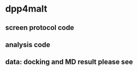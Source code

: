 # dpp4malt

## screen protocol code


## analysis code


## data: docking and MD result please see 
